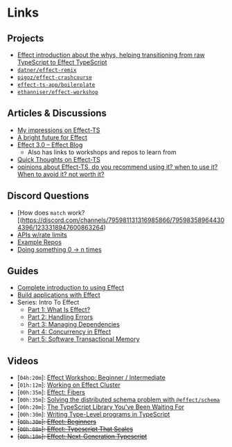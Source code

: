 # Links
## Projects
- [Effect introduction about the whys, helping transitioning from raw TypeScript to Effect TypeScript](https://github.com/antoine-coulon/effect-introduction)
- [`datner/effect-remix`](https://github.com/datner/effect-remix/)
- [`pigoz/effect-crashcourse`](https://github.com/pigoz/effect-crashcourse)
- [`effect-ts-app/boilerplate`](https://github.com/effect-ts-app/boilerplate)
- [`ethanniser/effect-workshop`](https://github.com/ethanniser/effect-workshop)

## Articles & Discussions
- [My impressions on Effect-TS](https://dnlytras.com/blog/effect-ts)
- [A bright future for Effect](https://dev.to/effect/a-bright-future-for-effect-455m)
- [Effect 3.0 – Effect Blog](https://effect.website/blog/effect-3.0)
  - Also has links to workshops and repos to learn from
- [Quick Thoughts on Effect-TS](https://www.linkedin.com/pulse/quick-thoughts-effect-ts-jesse-warden/)
- [opinions about Effect-TS, do you recommend using it? when to use it? When to avoid it? not worth it?](https://www.reddit.com/r/typescript/comments/16w3iwn/opinions_about_effectts_do_you_recommend_using_it/)

## Discord Questions
- [How does `match` work?[(https://discord.com/channels/795981131316985866/795983589644304396/1233318947600863264)
- [APIs w/rate limits](https://discord.com/channels/795981131316985866/795983589644304396/1233273995642667029)
- [Example Repos](https://discord.com/channels/795981131316985866/795983589644304396/1233339526647119973)
- [Doing something 0 -> n times](https://discord.com/channels/795981131316985866/795983589644304396/1233357296977842267)

## Guides
- [Complete introduction to using Effect](https://www.sandromaglione.com/articles/complete-introduction-to-using-effect-in-typescript)
- [Build applications with Effect](https://cosimomatteini.com/blog/build-applications-with-effect)
- Series: Intro To Effect
  - [Part 1: What Is Effect?](https://ybogomolov.me/01-effect-intro)
  - [Part 2: Handling Errors](https://ybogomolov.me/02-effect-handling-errors)
  - [Part 3: Managing Dependencies](https://ybogomolov.me/03-effect-managing-dependencies)
  - [Part 4: Concurrency in Effect](https://ybogomolov.me/04-effect-concurrency)
  - [Part 5: Software Transactional Memory](https://ybogomolov.me/05-effect-stm)

## Videos
- [`04h:20m`]: [Effect Workshop: Beginner / Intermediate](https://www.youtube.com/watch?v=Lz2J1NBnHK4)
- [`01h:12m`]: [Working on Effect Cluster](https://www.youtube.com/watch?v=FMXJYU4Jru4)
- [`00h:35m`]: [Effect: Fibers](https://www.youtube.com/watch?v=uwALExyq4NY)
- [`00h:35m`]: [Solving the distributed schema problem with `@effect/schema`](https://www.youtube.com/watch?v=o-SvvUA7hik)
- [`00h:20m`]: [The TypeScript Library You've Been Waiting For](https://www.youtube.com/watch?v=X98vwMYxRXw)
- [`00h:30m`]: [Writing Type-Level programs in TypeScript](https://www.youtube.com/watch?v=xI2GgCjAMXc)
- ~~[`00h:30m`]: [Effect: Beginners](https://www.youtube.com/watch?v=fTN8BX5qj6s)~~
- ~~[`00h:08m`]: [Effect: Typescript That Scales](https://www.youtube.com/watch?v=4ARWCmnjO0w)~~
- ~~[`00h:10m`]: [Effect: Next-Generation Typescript](https://www.youtube.com/watch?v=SloZE4i4Zfk)~~
